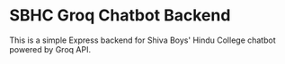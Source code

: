 # SBHC Groq Chatbot Backend

This is a simple Express backend for Shiva Boys' Hindu College chatbot powered by Groq API.



